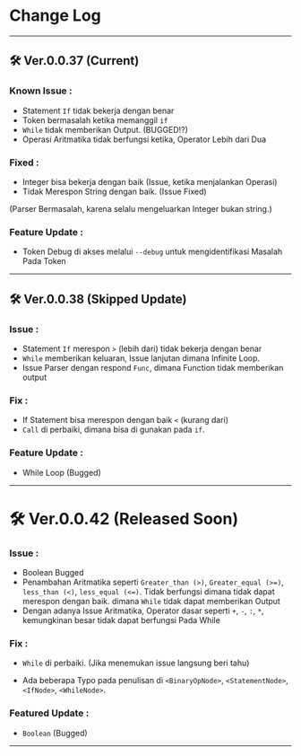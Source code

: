 # Change Log

---
## 🛠️ Ver.0.0.37 (Current)

### Known Issue :
- Statement `If` tidak bekerja dengan benar
- Token bermasalah ketika memanggil `if`
- `While` tidak memberikan Output. (BUGGED!?)
- Operasi Aritmatika tidak berfungsi ketika, Operator Lebih dari Dua

### Fixed :
- Integer bisa bekerja dengan baik (Issue, ketika menjalankan Operasi)
- Tidak Merespon String dengan baik. (Issue Fixed)

(Parser Bermasalah, karena selalu mengeluarkan Integer bukan string.)

### Feature Update :
- Token Debug di akses melalui `--debug` untuk mengidentifikasi Masalah Pada Token

---
## 🛠️ Ver.0.0.38 (Skipped Update)

### Issue :
- Statement `If` merespon `>` (lebih dari) tidak bekerja dengan benar
- `While` memberikan keluaran, Issue lanjutan dimana Infinite Loop.
- Issue Parser dengan respond `Func`, dimana Function tidak memberikan output

### Fix :
- If Statement bisa merespon dengan baik `<` (kurang dari)
- `Call` di perbaiki, dimana bisa di gunakan pada `if`.

### Feature Update :
- While Loop (Bugged)

---
# 🛠️ Ver.0.0.42 (Released Soon)

### Issue :
- Boolean Bugged
- Penambahan Aritmatika seperti `Greater_than (>)`, `Greater_equal (>=)`, `less_than (<)`, `less_equal (<=)`.
Tidak berfungsi dimana tidak dapat merespon dengan baik. dimana `While` tidak dapat memberikan Output
- Dengan adanya Issue Aritmatika, Operator dasar seperti `+`, `-`, `:`, `*`, kemungkinan besar tidak dapat berfungsi
Pada While

### Fix :

- `While` di perbaiki. (Jika menemukan issue langsung beri tahu)

- Ada beberapa Typo pada penulisan di `<BinaryOpNode>`, `<StatementNode>`, `<IfNode>`, `<WhileNode>`.

### Featured Update :

- `Boolean` (Bugged)

---

